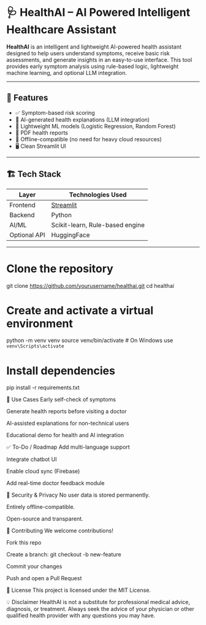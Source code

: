 # 🩺 HealthAI – AI Powered Intelligent Healthcare Assistant

**HealthAI** is an intelligent and lightweight AI-powered health assistant designed to help users understand symptoms, receive basic risk assessments, and generate insights in an easy-to-use interface. This tool provides early symptom analysis using rule-based logic, lightweight machine learning, and optional LLM integration.

---

## 🚀 Features

- ✅ Symptom-based risk scoring
- 🤖 AI-generated health explanations (LLM integration)
- 🧠 Lightweight ML models (Logistic Regression, Random Forest)
- 📄 PDF health reports
- 🧪 Offline-compatible (no need for heavy cloud resources)
- 🖥️ Clean Streamlit UI

---

## 🏗️ Tech Stack

| Layer        | Technologies Used                                      |
|--------------|--------------------------------------------------------|
| Frontend     | [Streamlit](https://streamlit.io/)                     |
| Backend      | Python                                 |
| AI/ML        | Scikit-learn, Rule-based engine     |
| Optional API |  HuggingFace                   |

---
# Clone the repository
git clone https://github.com/yourusername/healthai.git
cd healthai

# Create and activate a virtual environment
python -m venv venv
source venv/bin/activate  # On Windows use `venv\Scripts\activate`

# Install dependencies
pip install -r requirements.txt

📘 Use Cases
Early self-check of symptoms

Generate health reports before visiting a doctor

AI-assisted explanations for non-technical users

Educational demo for health and AI integration

✅ To-Do / Roadmap
 Add multi-language support

 Integrate chatbot UI

 Enable cloud sync (Firebase)

 Add real-time doctor feedback module

🔐 Security & Privacy
No user data is stored permanently.

Entirely offline-compatible.

Open-source and transparent.

🤝 Contributing
We welcome contributions!

Fork this repo

Create a branch: git checkout -b new-feature

Commit your changes

Push and open a Pull Request

📄 License
This project is licensed under the MIT License.


💡 Disclaimer
HealthAI is not a substitute for professional medical advice, diagnosis, or treatment. Always seek the advice of your physician or other qualified health provider with any questions you may have.

